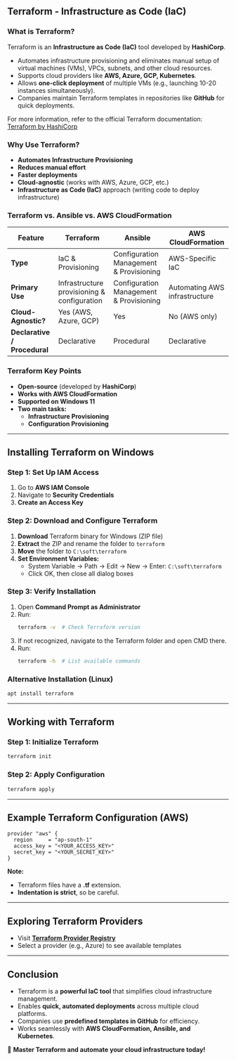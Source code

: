 ## Terraform - Infrastructure as Code (IaC)

### What is Terraform?
Terraform is an **Infrastructure as Code (IaC)** tool developed by **HashiCorp**.

- Automates infrastructure provisioning and eliminates manual setup of virtual machines (VMs), VPCs, subnets, and other cloud resources.
- Supports cloud providers like **AWS, Azure, GCP, Kubernetes**.
- Allows **one-click deployment** of multiple VMs (e.g., launching 10-20 instances simultaneously).
- Companies maintain Terraform templates in repositories like **GitHub** for quick deployments.

For more information, refer to the official Terraform documentation: [Terraform by HashiCorp](https://developer.hashicorp.com/terraform/intro)

### Why Use Terraform?
- **Automates Infrastructure Provisioning**
- **Reduces manual effort**
- **Faster deployments**
- **Cloud-agnostic** (works with AWS, Azure, GCP, etc.)
- **Infrastructure as Code (IaC)** approach (writing code to deploy infrastructure)

### Terraform vs. Ansible vs. AWS CloudFormation

| Feature              | Terraform            | Ansible                     | AWS CloudFormation |
|----------------------|---------------------|-----------------------------|--------------------|
| **Type**            | IaC & Provisioning  | Configuration Management & Provisioning | AWS-Specific IaC |
| **Primary Use**     | Infrastructure provisioning & configuration | Configuration Management & Provisioning | Automating AWS infrastructure |
| **Cloud-Agnostic?** | Yes (AWS, Azure, GCP) | Yes | No (AWS only) |
| **Declarative / Procedural** | Declarative | Procedural | Declarative |

### Terraform Key Points
- **Open-source** (developed by **HashiCorp**)
- **Works with AWS CloudFormation**
- **Supported on Windows 11**
- **Two main tasks:**
  - **Infrastructure Provisioning**
  - **Configuration Provisioning**

---

## Installing Terraform on Windows

### Step 1: Set Up IAM Access
1. Go to **AWS IAM Console**
2. Navigate to **Security Credentials**
3. **Create an Access Key**

### Step 2: Download and Configure Terraform
1. **Download** Terraform binary for Windows (ZIP file)
2. **Extract** the ZIP and rename the folder to `terraform`
3. **Move** the folder to `C:\soft\terraform`
4. **Set Environment Variables:**
   - System Variable → Path → Edit → New → Enter: `C:\soft\terraform`
   - Click OK, then close all dialog boxes

### Step 3: Verify Installation
1. Open **Command Prompt as Administrator**
2. Run:
   ```sh
   terraform -v  # Check Terraform version
   ```
3. If not recognized, navigate to the Terraform folder and open CMD there.
4. Run:
   ```sh
   terraform -h  # List available commands
   ```

### Alternative Installation (Linux)
```sh
apt install terraform
```

---

## Working with Terraform

### Step 1: Initialize Terraform
```sh
terraform init
```

### Step 2: Apply Configuration
```sh
terraform apply
```

---

## Example Terraform Configuration (AWS)
```hcl
provider "aws" {
  region     = "ap-south-1"
  access_key = "<YOUR_ACCESS_KEY>"
  secret_key = "<YOUR_SECRET_KEY>"
}
```
**Note:**
- Terraform files have a **.tf** extension.
- **Indentation is strict**, so be careful.

---

## Exploring Terraform Providers
- Visit **[Terraform Provider Registry](https://registry.terraform.io/)**
- Select a provider (e.g., Azure) to see available templates

---

## Conclusion
- Terraform is a **powerful IaC tool** that simplifies cloud infrastructure management.
- Enables **quick, automated deployments** across multiple cloud platforms.
- Companies use **predefined templates in GitHub** for efficiency.
- Works seamlessly with **AWS CloudFormation, Ansible, and Kubernetes**.

🚀 **Master Terraform and automate your cloud infrastructure today!**

